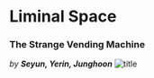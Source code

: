 # Liminal Space
### The Strange Vending Machine
*by **Seyun, Yerin, Junghoon***
![title](https://user-images.githubusercontent.com/61895947/166881025-e35f54bf-23b8-4095-ba91-6463430a0cdb.PNG)
